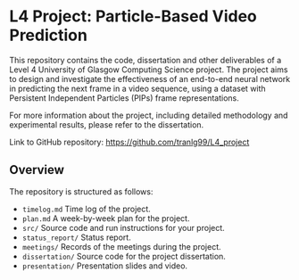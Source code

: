 # L4 Project: Particle-Based Video Prediction
This repository contains the code, dissertation and other deliverables of a Level 4 University of Glasgow Computing Science project. The project aims to design and investigate the effectiveness of an end-to-end neural network in predicting the next frame in a video sequence, using a dataset with Persistent Independent Particles (PIPs) frame representations.

For more information about the project, including detailed methodology and experimental results, please refer to the dissertation.

Link to GitHub repository: https://github.com/tranlg99/L4_project

## Overview
The repository is structured as follows:
* `timelog.md` Time log of the project.
* `plan.md` A week-by-week plan for the project. 
* `src/` Source code and run instructions for your project.
* `status_report/` Status report.
* `meetings/` Records of the meetings during the project.
* `dissertation/` Source code for the project dissertation.
* `presentation/` Presentation slides and video.
